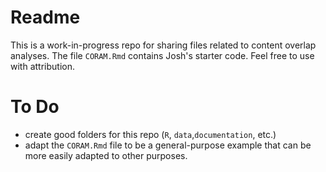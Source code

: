 # Readme
This is a work-in-progress repo for sharing files related to content overlap analyses. The file `CORAM.Rmd` contains Josh's starter code. Feel free to use with attribution.

# To Do
  -  create good folders for this repo (`R`, `data`,`documentation`, etc.)
  -  adapt the `CORAM.Rmd` file to be a general-purpose example that can be more easily adapted to other purposes.
